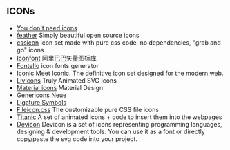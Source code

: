 ## ICONs

- [You don't need icons](https://tutorialzine.com/2014/12/you-dont-need-icons-here-are-100-unicode-symbols-that-you-can-use)
- [feather](https://github.com/colebemis/feather) Simply beautiful open source icons
- [cssicon](http://cssicon.space/) icon set made with pure css code, no dependencies, "grab and go" icons
- [Iconfont](http://iconfont.cn/) 阿里巴巴矢量图标库
- [Fontello](http://fontello.com/) icon fonts generator
- [Iconic](https://useiconic.com/) Meet Iconic. The definitive icon set designed for the modern web.
- [LivIcons](https://livicons.com/) Truly Animated SVG Icons
- [Material icons](https://material.io/icons/) Material Design
- [Genericons Neue](https://github.com/Automattic/genericons-neue)
- [Ligature Symbols](http://kudakurage.com/ligature_symbols/)
- [Fileicon.css](https://github.com/picturepan2/fileicon.css) The customizable pure CSS file icons
- [Titanic](https://github.com/icons8/titanic) A set of animated icons + code to insert them into the webpages
- [Devicon](http://konpa.github.io/devicon/) Devicon is a set of icons representing programming languages, designing & development tools. You can use it as a font or directly copy/paste the svg code into your project.
